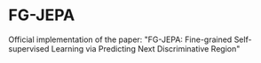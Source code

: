 # FG-JEPA
Official implementation of the paper: "FG-JEPA: Fine-grained Self-supervised Learning via Predicting Next Discriminative Region"

